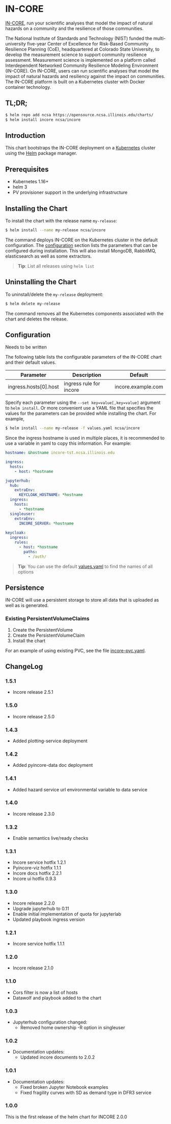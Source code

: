 # IN-CORE

[IN-CORE](https://incore.ncsa.illinois.edu/), run your scientific analyses that model the impact of natural hazards on a
community and the resilience of those communities.

The National Institute of Standards and Technology (NIST) funded the multi-university five-year Center of Excellence for
Risk-Based Community Resilience Planning (CoE), headquartered at Colorado State University, to develop the measurement 
science to support community resilience assessment. Measurement science is implemented on a platform called
Interdependent Networked Community Resilience Modeling Environment (IN-CORE). On IN-CORE, users can run scientific
analyses that model the impact of natural hazards and resiliency against the impact on communities. The IN-CORE
platform is built on a Kubernetes cluster with Docker container technology.

## TL;DR;

```bash
$ helm repo add ncsa https://opensource.ncsa.illinois.edu/charts/
$ helm install incore ncsa/incore
```

## Introduction

This chart bootstraps the IN-CORE  deployment on a [Kubernetes](http://kubernetes.io) cluster using the
[Helm](https://helm.sh) package manager.

## Prerequisites

- Kubernetes 1.16+
- helm 3
- PV provisioner support in the underlying infrastructure

## Installing the Chart

To install the chart with the release name `my-release`:

```bash
$ helm install --name my-release ncsa/incore
```

The command deploys IN-CORE  on the Kubernetes cluster in the default configuration. The [configuration](#configuration) section lists the parameters that can be configured during installation. This will also install MongoDB, RabbitMQ, elasticsearch as well as some extractors.

> **Tip**: List all releases using `helm list`

## Uninstalling the Chart

To uninstall/delete the `my-release` deployment:

```bash
$ helm delete my-release
```

The command removes all the Kubernetes components associated with the chart and deletes the release.

## Configuration

Needs to be written

The following table lists the configurable parameters of the IN-CORE chart and their default values.

| Parameter                            | Description                                      | Default                                                 |
| ------------------------------------ | ------------------------------------------------ | -------------------------------------------------------
| ingress.hosts[0].host | ingress rule for incore  | incore.example.com

Specify each parameter using the `--set key=value[,key=value]` argument to `helm install`. Or more convenient
use a YAML file that specifies the values for the parameters can be provided while installing the chart. For example,

```bash
$ helm install --name my-release -f values.yaml ncsa/incore
```

Since the ingress hostname is used in multiple places, it is recommended to use
a variable in yaml to copy this information. For example:

```yaml
hostname: &hostname incore-tst.ncsa.illinois.edu

ingress:
  hosts:
    - host: *hostname

jupyterhub:
  hub:
    extraEnv:
      KEYCLOAK_HOSTNAME: *hostname
  ingress:
    hosts:
      - *hostname
  singleuser:
    extraEnv:
      INCORE_SERVER: *hostname
      
keycloak:
  ingress:
    rules:
      - host: *hostname
        paths:
          - /auth/
```

> **Tip**: You can use the default [values.yaml](values.yaml) to find the names of all options

## Persistence

IN-CORE will use a persistent storage to store all data that is uploaded as well as is generated.

### Existing PersistentVolumeClaims

1. Create the PersistentVolume
1. Create the PersistentVolumeClaim
1. Install the chart

For an example of using existing PVC, see the file [incore-pvc.yaml](incore-pvc.yaml).

## ChangeLog
### 1.5.1
- Incore release 2.5.1

### 1.5.0 
- Incore release 2.5.0

### 1.4.3
- Added plotting-service deployment

### 1.4.2
- Added pyincore-data doc deployment

### 1.4.1
- Added hazard service url environmental variable to data service

### 1.4.0
- Incore release 2.3.0

### 1.3.2
- Enable semantics live/ready checks

### 1.3.1
- Incore service hotfix 1.2.1
- Pyincore-viz hotfix 1.1.1
- Incore docs hotfix 2.2.1
- Incore ui hotfix 0.9.3

### 1.3.0
- Incore release 2.2.0
- Upgrade jupyterhub to 0.11
- Enable initial implementation of quota for jupyterlab
- Updated playbook ingress version

### 1.2.1
- Incore service hotfix 1.1.1

### 1.2.0
- Incore release 2.1.0

### 1.1.0
- Cors filter is now a list of hosts
- Datawolf and playbook added to the chart

### 1.0.3
- Jupyterhub configuration changed:
  - Removed home ownership -R option in singleuser

### 1.0.2
- Documentation updates:
  - Updated incore documents to 2.0.2

### 1.0.1
- Documentation updates:
  - Fixed broken Jupyter Notebook examples
  - Fixed fragility curves with SD as demand type in DFR3 service

### 1.0.0
This is the first release of the helm chart for INCORE 2.0.0

